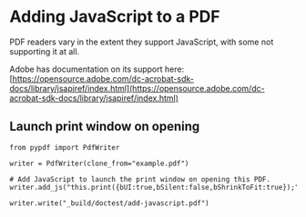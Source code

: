# Adding JavaScript to a PDF

PDF readers vary in the extent they support JavaScript, with some not supporting it at all.

Adobe has documentation on its support here:
[https://opensource.adobe.com/dc-acrobat-sdk-docs/library/jsapiref/index.html](https://opensource.adobe.com/dc-acrobat-sdk-docs/library/jsapiref/index.html)

## Launch print window on opening

```{testcode}
from pypdf import PdfWriter

writer = PdfWriter(clone_from="example.pdf")

# Add JavaScript to launch the print window on opening this PDF.
writer.add_js("this.print({bUI:true,bSilent:false,bShrinkToFit:true});")

writer.write("_build/doctest/add-javascript.pdf")
```
